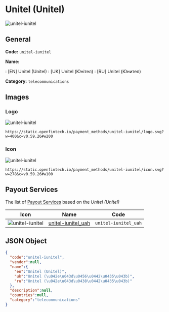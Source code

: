 
# Unitel (Unitel) 
![unitel-iunitel](https://static.openfintech.io/payment_methods/unitel-iunitel/logo.svg?w=400&c=v0.59.26#w200)  

## General 
**Code:** `unitel-iunitel` 
 
**Name:** 
 
:	[EN] Unitel (Unitel) 
:	[UK] Unitel (Юнітел) 
:	[RU] Unitel (Юнител) 
 
**Category:** `telecommunications` 
 

## Images 

### Logo 
![unitel-iunitel](https://static.openfintech.io/payment_methods/unitel-iunitel/logo.svg?w=400&c=v0.59.26#w200)  

```
https://static.openfintech.io/payment_methods/unitel-iunitel/logo.svg?w=400&c=v0.59.26#w200
```  

### Icon 
![unitel-iunitel](https://static.openfintech.io/payment_methods/unitel-iunitel/icon.svg?w=278&c=v0.59.26#w100)  

```
https://static.openfintech.io/payment_methods/unitel-iunitel/icon.svg?w=278&c=v0.59.26#w100
```  

## Payout Services 
 
The list of [Payout Services](/payout-services/) based on the _Unitel (Unitel)_ 

|Icon|Name|Code| 
|:---:|:---:|:---:| 
|![unitel-iunitel](https://static.openfintech.io/payout_methods/unitel-iunitel/icon.png?w=278&c=v0.59.26#w40) |[unitel-iunitel_uah](/payout-services/unitel-iunitel_uah/)|`unitel-iunitel_uah`| 
 

## JSON Object 

```json
{
  "code":"unitel-iunitel",
  "vendor":null,
  "name":{
    "en":"Unitel (Unitel)",
    "uk":"Unitel (\u042e\u043d\u0456\u0442\u0435\u043b)",
    "ru":"Unitel (\u042e\u043d\u0438\u0442\u0435\u043b)"
  },
  "description":null,
  "countries":null,
  "category":"telecommunications"
}
```  
